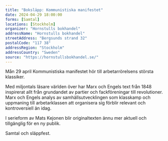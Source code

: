 ```yaml
---
title: "Boksläpp: Kommunistiska manifestet"
date: 2024-04-29 18:00:00
forms: [Samtal]
locations: [Stockholm]
organizer: "Hornstulls bokhandel"
addressName: "Hornstulls bokhandel"
streetAddress: "Bergsunds strand 32"
postalCode: "117 38"
addressRegion: "Stockholm"
addressCountry: "Sweden"
source: "https://hornstullsbokhandel.se/"
---
```

Mån 29 april Kommunistiska manifestet hör till arbetarrörelsens största klassiker. 

Med miljontals läsare världen över har Marx och Engels text från 1848 inspirerat allt från grundandet av partier och fackföreningar till revolutioner. Marx och Engels analys av samhällsutvecklingen som klasskamp och uppmaning till arbetarklassen att organisera sig förblir relevant och kontroversiell än idag. 

I serieform av Mats Kejonen blir originaltexten ännu mer aktuell och tillgänglig för en ny publik.

Samtal och släppfest. 